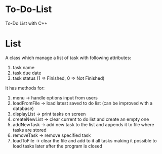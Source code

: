 # To-Do-List
To-Do List with C++

# List
A class which manage a list of task with following attributes:
  1) task name
  2) task due date
  3) task status (1 => Finished, 0 => Not Finished)
 
It has methods for:
  1) menu          -> handle options input from users
  2) loadFromFile  -> load latest saved to do list (can be improved with a database)
  3) displayList   -> print tasks on screen
  4) createNewList -> clear current to do list and create an empty one
  5) addNewTask    -> add new task to the list and appends it to file where tasks are stored
  6) removeTask    -> remove specified task
  7) loadToFile    -> clear the file and add to it all tasks making it possible to load tasks later after the program is closed
